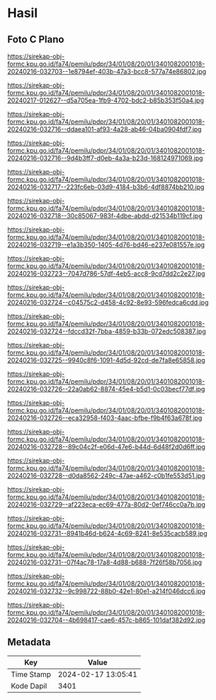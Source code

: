 # Hasil

## Foto C Plano

https://sirekap-obj-formc.kpu.go.id/fa74/pemilu/pdpr/34/01/08/20/01/3401082001018-20240216-032703--1e8794ef-403b-47a3-bcc8-577a74e86802.jpg

https://sirekap-obj-formc.kpu.go.id/fa74/pemilu/pdpr/34/01/08/20/01/3401082001018-20240217-012627--d5a705ea-1fb9-4702-bdc2-b85b353f50a4.jpg

https://sirekap-obj-formc.kpu.go.id/fa74/pemilu/pdpr/34/01/08/20/01/3401082001018-20240216-032716--ddaea101-af93-4a28-ab46-04ba0904fdf7.jpg

https://sirekap-obj-formc.kpu.go.id/fa74/pemilu/pdpr/34/01/08/20/01/3401082001018-20240216-032716--9d4b3ff7-d0eb-4a3a-b23d-168124971069.jpg

https://sirekap-obj-formc.kpu.go.id/fa74/pemilu/pdpr/34/01/08/20/01/3401082001018-20240216-032717--223fc6eb-03d9-4184-b3b6-4df8874bb210.jpg

https://sirekap-obj-formc.kpu.go.id/fa74/pemilu/pdpr/34/01/08/20/01/3401082001018-20240216-032718--30c85067-983f-4dbe-abdd-d21534b119cf.jpg

https://sirekap-obj-formc.kpu.go.id/fa74/pemilu/pdpr/34/01/08/20/01/3401082001018-20240216-032719--e1a3b350-1405-4d76-bd46-e237e081557e.jpg

https://sirekap-obj-formc.kpu.go.id/fa74/pemilu/pdpr/34/01/08/20/01/3401082001018-20240216-032723--7047d786-57df-4eb5-acc8-9cd7dd2c2e27.jpg

https://sirekap-obj-formc.kpu.go.id/fa74/pemilu/pdpr/34/01/08/20/01/3401082001018-20240216-032724--c04575c2-d458-4c92-8e93-596fedca6cdd.jpg

https://sirekap-obj-formc.kpu.go.id/fa74/pemilu/pdpr/34/01/08/20/01/3401082001018-20240216-032724--fdccd32f-7bba-4859-b33b-072edc508387.jpg

https://sirekap-obj-formc.kpu.go.id/fa74/pemilu/pdpr/34/01/08/20/01/3401082001018-20240216-032725--9940c8f6-1091-4d5d-92cd-de7fa8e65858.jpg

https://sirekap-obj-formc.kpu.go.id/fa74/pemilu/pdpr/34/01/08/20/01/3401082001018-20240216-032726--22a0ab62-8874-45e4-b5d1-0c03becf77df.jpg

https://sirekap-obj-formc.kpu.go.id/fa74/pemilu/pdpr/34/01/08/20/01/3401082001018-20240216-032726--eca32958-f403-4aac-bfbe-f9b4f63a678f.jpg

https://sirekap-obj-formc.kpu.go.id/fa74/pemilu/pdpr/34/01/08/20/01/3401082001018-20240216-032728--89c04c2f-e06d-47e6-b44d-6d48f2d0d6ff.jpg

https://sirekap-obj-formc.kpu.go.id/fa74/pemilu/pdpr/34/01/08/20/01/3401082001018-20240216-032728--d0da8562-249c-47ae-a462-c0b1fe553d51.jpg

https://sirekap-obj-formc.kpu.go.id/fa74/pemilu/pdpr/34/01/08/20/01/3401082001018-20240216-032729--af223eca-ec69-477a-80d2-0ef746cc0a7b.jpg

https://sirekap-obj-formc.kpu.go.id/fa74/pemilu/pdpr/34/01/08/20/01/3401082001018-20240216-032731--8941b46d-b624-4c69-8241-8e535cacb589.jpg

https://sirekap-obj-formc.kpu.go.id/fa74/pemilu/pdpr/34/01/08/20/01/3401082001018-20240216-032731--07f4ac78-17a8-4d88-b688-7f26f58b7056.jpg

https://sirekap-obj-formc.kpu.go.id/fa74/pemilu/pdpr/34/01/08/20/01/3401082001018-20240216-032732--9c998722-88b0-42e1-80e1-a214f046dcc6.jpg

https://sirekap-obj-formc.kpu.go.id/fa74/pemilu/pdpr/34/01/08/20/01/3401082001018-20240216-032704--4b698417-cae6-457c-b865-101daf382d92.jpg


## Metadata

| Key        | Value               |
| ---------- | ------------------- |
| Time Stamp | 2024-02-17 13:05:41 |
| Kode Dapil | 3401                |



